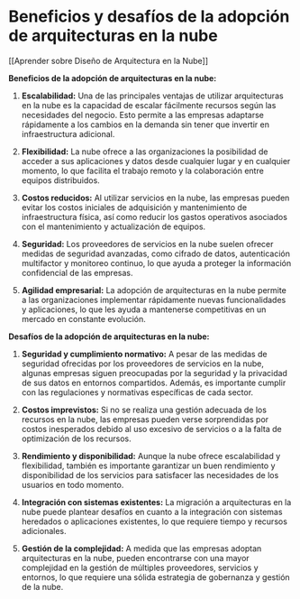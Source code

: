 # Beneficios y desafíos de la adopción de arquitecturas en la nube

[[Aprender sobre Diseño de Arquitectura en la Nube]]

**Beneficios de la adopción de arquitecturas en la nube:**

1. **Escalabilidad:** Una de las principales ventajas de utilizar arquitecturas en la nube es la capacidad de escalar fácilmente recursos según las necesidades del negocio. Esto permite a las empresas adaptarse rápidamente a los cambios en la demanda sin tener que invertir en infraestructura adicional.

2. **Flexibilidad:** La nube ofrece a las organizaciones la posibilidad de acceder a sus aplicaciones y datos desde cualquier lugar y en cualquier momento, lo que facilita el trabajo remoto y la colaboración entre equipos distribuidos.

3. **Costos reducidos:** Al utilizar servicios en la nube, las empresas pueden evitar los costos iniciales de adquisición y mantenimiento de infraestructura física, así como reducir los gastos operativos asociados con el mantenimiento y actualización de equipos.

4. **Seguridad:** Los proveedores de servicios en la nube suelen ofrecer medidas de seguridad avanzadas, como cifrado de datos, autenticación multifactor y monitoreo continuo, lo que ayuda a proteger la información confidencial de las empresas.

5. **Agilidad empresarial:** La adopción de arquitecturas en la nube permite a las organizaciones implementar rápidamente nuevas funcionalidades y aplicaciones, lo que les ayuda a mantenerse competitivas en un mercado en constante evolución.

**Desafíos de la adopción de arquitecturas en la nube:**

1. **Seguridad y cumplimiento normativo:** A pesar de las medidas de seguridad ofrecidas por los proveedores de servicios en la nube, algunas empresas siguen preocupadas por la seguridad y la privacidad de sus datos en entornos compartidos. Además, es importante cumplir con las regulaciones y normativas específicas de cada sector.

2. **Costos imprevistos:** Si no se realiza una gestión adecuada de los recursos en la nube, las empresas pueden verse sorprendidas por costos inesperados debido al uso excesivo de servicios o a la falta de optimización de los recursos.

3. **Rendimiento y disponibilidad:** Aunque la nube ofrece escalabilidad y flexibilidad, también es importante garantizar un buen rendimiento y disponibilidad de los servicios para satisfacer las necesidades de los usuarios en todo momento.

4. **Integración con sistemas existentes:** La migración a arquitecturas en la nube puede plantear desafíos en cuanto a la integración con sistemas heredados o aplicaciones existentes, lo que requiere tiempo y recursos adicionales.

5. **Gestión de la complejidad:** A medida que las empresas adoptan arquitecturas en la nube, pueden encontrarse con una mayor complejidad en la gestión de múltiples proveedores, servicios y entornos, lo que requiere una sólida estrategia de gobernanza y gestión de la nube.
